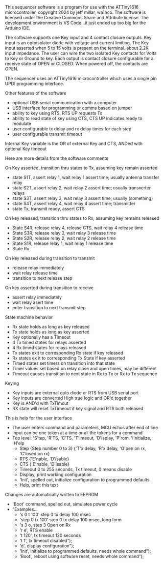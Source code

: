 This sequencer software is a program for use with the ATTiny1616 
microcontroller, copyright 2024 by jeff millar, wa1hco.  The software is 
licensed under the Creative Commons Share and Attribute license.  The development 
environment is VS Code...it just ended up too big for the Arduino IDE.

The software supports one Key input and 4 contact closure outputs.
Key input is an optoisolator diode with voltage and current limiting.
The Key input 
    asserted when 5 to 15 volts is present on the terminal.
    about 2.2K input impedance.
The user can wire the two isolated Key contacts for Volts to Key 
or Ground to key.
Each output is contact closure configurable for a receive state of OPEN or CLOSED. 
When powered off, the contacts are OPEN.

The sequencer uses an ATTiny1616 microcontroller which uses a single pin UPDI
programming interface.

Other features of the software
* optional USB serial communication with a computer
* USB interface for programming or comms based on jumper
* ability to key using RTS, RTS UP requests Tx
* ability to read state of key using CTS, CTS UP indicates ready to modulate
* user configurable tx delay and rx delay times for each step
* user configurable transmit timeout

Internal Key variable is the OR of external Key and CTS, ANDed with optional Key timeout

Here are more details from the software comments

On Key asserted, transition thru states to Tx, assuming key remain asserted
*   state S1T, assert relay 1, wait relay 1 assert time; usually antenna transfer relay
*   state S2T, assert relay 2, wait relay 2 assert time; usually transverter relays
*   state S3T, assert relay 3, wait relay 3 assert time; usually (something)
*   state S4T, assert relay 4, wait relay 4 assert time; transmitter
*   state Tx, transmit ready, assert CTS

On key released, transition thru states to Rx, assuming key remains released
* State S4R, release relay 4, release CTS, wait relay 4 release time
* State S3R, release relay 3, wait relay 3 release time
* State S2R, release relay 2, wait relay 2 release time
* State S1R, release relay 1, wait relay 1 release time 
* State Rx

On key released during transition to transmit
 * release relay immediately
 * wait relay release time
 * transition to next release step

On key asserted during transition to receive
 * assert relay immediately
 * wait relay asert time
 * enter transition to next transmit step

State machine behavior
 * Rx state holds as long as key released
 * Tx state holds as long as key asserted
 * Key optionally has a Timeout
 * 4 Tx timed states for relays asserted
 * 4 Rx timed states for relays released
 * Tx states exit to corresponding Rx state if key released
 * Rx states ex it to corresponding Tx State if key asserted
 * Timed states set timers on transition into that state
 * Timer values set based on relay close and open times, may be different
 * Timeout causes transition to next state in Rx to Tx or Rx to Tx sequence

Keying
*   Key inputs are external opto diode or RTS from USB serial port
*   Key inputs are converted High true logic and OR'd together
*   Key is AND'd with TxTimout
*   RX state will reset TxTimeout if key signal and RTS both released

This is help for the user interface
* The user enters command and parameters, MCU echos after end of line
* Input can be one token at a time or all the tokens for a command
* Top level: 'S'tep, 'R'TS, 'C'TS, 'T'imeout, 'D'isplay, 'P'rom, 'I'nitialize, 'H'elp
  * Step {Step number 0 to 3} {'T'x delay, 'R'x delay, 'O'pen on rx, 'C'losed on rx}
  * RTS {'E'nable, 'D'isable}
  * CTS {'E'nable, 'D'isable}
  * Timeout 0 to 255 seconds, Tx timeout, 0 means disable
  * Display, print working configuration
  * 'Init', spelled out, initialize configuration to programmed defaults
  * Help, print this text

Changes are automatically written to EEPROM
* 'Boot' command, spelled out, simulates power cycle
* "Examples...
  * 's 0 t 100' step 0 tx delay 100 msec
  * 'step 0 tx 100' step 0 tx delay 100 msec, long form
  * 's 3 o, step 3 Open on Rx
  * 'r e', RTS enable
  * 't 120', tx timeout 120 seconds
  * 't 1', tx timeout disabled");
  * 'd', display configuration");
  * 'Init', initialize to programmed defaults, needs whole command");
  * 'Boot', reboot using software reset, needs whole command");
